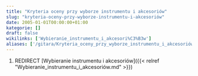 ```yaml
---
title: "Kryteria oceny przy wyborze instrumentu i akcesoriów"
slug: "kryteria-oceny-przy-wyborze-instrumentu-i-akcesoriów"
date: 2005-01-01T00:00:00+01:00
kategorie: []
draft: false
wikilinks: ['Wybieranie_instrumentu_i_akcesori%C3%B3w']
aliases: ['/gitara/Kryteria_oceny_przy_wyborze_instrumentu_i_akcesoriów', 'kryteria-oceny-przy-wyborze-instrumentu-i-akcesoriow']
---
```

1.  REDIRECT [Wybieranie instrumentu i
    akcesoriów]({{< relref "Wybieranie_instrumentu_i_akcesoriów.md" >}})
